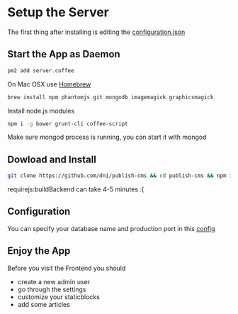 # Setup the Server
The first thing after installing is editing the [configuration.json](configuration.json)

## Start the App as Daemon

```sh
pm2 add server.coffee
```

On Mac OSX use [Homebrew](http://brew.sh/)
```sh
brew install npm phantomjs git mongodb imagemagick graphicsmagick
```

Install node.js modules
```sh
npm i -g bower grunt-cli coffee-script
```

Make sure mongod process is running, you can start it with mongod


## Dowload and Install
```sh
git clone https://github.com/dni/publish-cms && cd publish-cms && npm i
```
requirejs:buildBackend can take 4-5 minutes :(

## Configuration
You can specify your database name and production port in this [config](configuration.json)

## Enjoy the App
Before you visit the Frontend you should
* create a new admin user
* go through the settings
* customize your staticblocks
* add some articles
